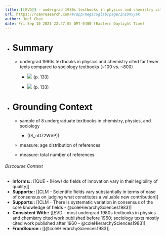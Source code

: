 ```yaml
---
title: [[EVD]] - undergrad 1980s textbooks in physics and chemistry cited far fewer texts compare to sociology textbooks - [[@coleHierarchySciences1983]]
url: https://roamresearch.com/#/app/megacoglab/page/inz0nxyak
author: Joel Chan
date: Fri Sep 10 2021 22:47:05 GMT-0400 (Eastern Daylight Time)
---
```


- # Summary

    - undergrad 1980s textbooks in physics and chemistry cited far fewer texts compared to sociology textbooks (~100 vs. ~800)

        - ![](https://firebasestorage.googleapis.com/v0/b/firescript-577a2.appspot.com/o/imgs%2Fapp%2Fmegacoglab%2F7uqWMfQfq4.png?alt=media&token=349a9eeb-87f6-4e92-b070-922524eadb83) (p. 133)

        - ![](https://firebasestorage.googleapis.com/v0/b/firescript-577a2.appspot.com/o/imgs%2Fapp%2Fmegacoglab%2FG0CAw_-Dzs.png?alt=media&token=c7b2090d-ee08-466d-9bdf-a1b9ff76e20f) (p. 133)
- # Grounding Context

    - sample of 8 undergraduate textbooks in chemistry, physics, and sociology

        - ((S_nO72WVP))

    - measure: age distribution of references

    - measure: total number of references

###### Discourse Context

- **Informs::** [[QUE - (How) do fields of innovation vary in their legibility of quality]]
- **Supports::** [[CLM - Scientific fields vary substantially in terms of ease of consensus on judging what constitutes a valuable new contribution]]
- **Supports::** [[CLM - There is systematic variation in consensus of the core knowledge of fields - @coleHierarchySciences1983]]
- **Consistent With::** [[EVD - most undergrad 1980s textbooks in physics and chemistry cited work published before 1960; sociology texts mostly cited work published after 1960 - @coleHierarchySciences1983]]
- **FromSource::** [[@coleHierarchySciences1983]]
